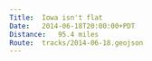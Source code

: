 ```yaml
---
Title:	Iowa isn't flat
Date:	2014-06-18T20:00:00+PDT
Distance:	95.4 miles
Route:	tracks/2014-06-18.geojson
---
```


